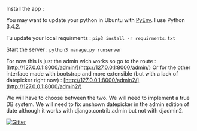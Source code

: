 Install the app :

You may want to update your python in Ubuntu with [PyEnv](https://github.com/yyuu/pyenv). I use Python 3.4.2.

Tu update your local requirments :
```pip3 install -r requirments.txt```

Start the server :
```python3 manage.py runserver```

For now this is just the admin wich works so go to the route :
[http://127.0.0.1:8000/admin/](http://127.0.0.1:8000/admin/)
Or for the other interface made with bootstrap and more extensible (but with a lack of datepicker right now) :
[http://127.0.0.1:8000/admin2/](http://127.0.0.1:8000/admin2/)

We will have to choose between the two.
We will need to implement a true DB system.
We will need to fix unshown datepicker in the admin edition of date although it works with django.contrib.admin but not with djadmin2.

[![Gitter](https://badges.gitter.im/Join%20Chat.svg)](https://gitter.im/julienkosinski/psychomino?utm_source=badge&utm_medium=badge&utm_campaign=pr-badge&utm_content=badge)